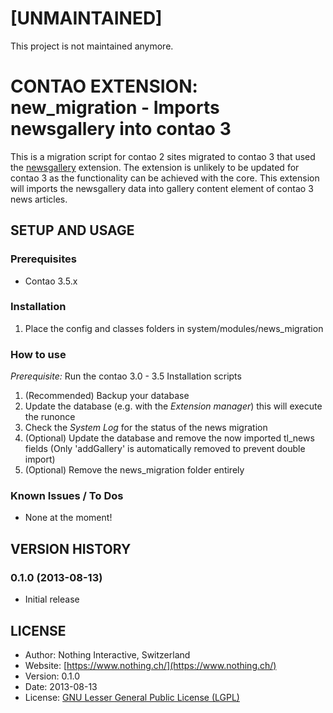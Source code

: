 # [UNMAINTAINED]
This project is not maintained anymore.

# CONTAO EXTENSION: new_migration - Imports newsgallery into contao 3
This is a migration script for contao 2 sites migrated to contao 3 that used the [newsgallery](https://contao.org/en/extension-list/view/newsgallery.10000069.en.html) extension. The extension is unlikely to be updated for contao 3 as the functionality can be achieved with the core. This extension will imports the newsgallery data into gallery content element of contao 3 news articles.

## SETUP AND USAGE
### Prerequisites
 * Contao 3.5.x

### Installation
1. Place the config and classes folders in system/modules/news_migration

### How to use
_Prerequisite:_ Run the contao 3.0 - 3.5 Installation scripts

1. (Recommended) Backup your database
2. Update the database (e.g. with the _Extension manager_) this will execute the runonce
3. Check the _System Log_ for the status of the news migration
4. (Optional) Update the database and remove the now imported tl_news fields (Only 'addGallery' is automatically removed to prevent double import)
5. (Optional) Remove the news_migration folder entirely


### Known Issues / To Dos

* None at the moment!

## VERSION HISTORY

### 0.1.0 (2013-08-13)
* Initial release

## LICENSE
* Author:		Nothing Interactive, Switzerland
* Website: 		[https://www.nothing.ch/](https://www.nothing.ch/)
* Version: 		0.1.0
* Date: 		2013-08-13
* License: 		[GNU Lesser General Public License (LGPL)](http://www.gnu.org/licenses/lgpl.html)
